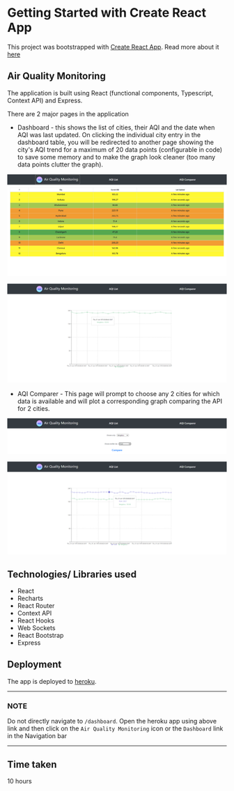# Getting Started with Create React App

This project was bootstrapped with [Create React App](https://github.com/facebook/create-react-app). Read more about it [here](./PROJECT.md)

## Air Quality Monitoring

The application is built using React (functional components, Typescript, Context API) and Express.

There are 2 major pages in the application

- Dashboard - this shows the list of cities, their AQI and the date when AQI was last updated. On clicking the individual city entry in the dashboard table, you will be redirected to another page showing the city's AQI trend for a maximum of 20 data points (configurable in code) to save some memory and to make the graph look cleaner (too many data points clutter the graph).

![Dashboard Image](./imgs/aqiList.png)     

![City Dashboard](./imgs/cityDashboard.png)     

- AQI Comparer - This page will prompt to choose any 2 cities for which data is available and will plot a corresponding graph comparing the API for 2 cities.

![AQI Comparer](./imgs/aqiComparer.png)    

![Comparison Graph](./imgs/comparisonGraph.png)    


## Technologies/ Libraries used

- React
- Recharts
- React Router
- Context API
- React Hooks
- Web Sockets
- React Bootstrap
- Express

## Deployment

The app is deployed to [heroku](https://air-quality-assessment.herokuapp.com/).

---

### NOTE

Do not directly navigate to `/dashboard`. Open the heroku app using above link and then click on the `Air Quality Monitoring` icon or the `Dashboard` link in the Navigation bar

---

## Time taken

10 hours
